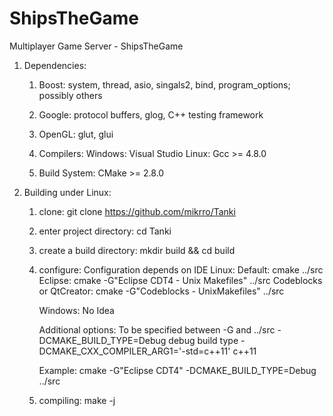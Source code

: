 ShipsTheGame
=====

Multiplayer Game Server - ShipsTheGame

1. Dependencies:
	1. Boost:
		system, thread, asio, singals2, bind, program_options; possibly others

	2. Google:
		protocol buffers, glog, C++ testing framework
	
	3. OpenGL:
		glut, glui

	3. Compilers:
		Windows: Visual Studio
		Linux:	 Gcc >= 4.8.0

	4. Build System:
		CMake >= 2.8.0

2. Building under Linux:
	1. clone: git clone https://github.com/mikrro/Tanki
	2. enter project directory: cd Tanki
	3. create a build directory: mkdir build && cd build
	4. configure: Configuration depends on IDE
		Linux:
			Default: cmake ../src
			Eclipse: cmake -G"Eclipse CDT4 - Unix Makefiles" ../src
			Codeblocks or QtCreator: cmake -G"Codeblocks - UnixMakefiles" ../src
		
		Windows:
			No Idea

		Additional options: 
			To be specified between -G and ../src
			-DCMAKE_BUILD_TYPE=Debug	debug build type
			-DCMAKE_CXX_COMPILER_ARG1='-std=c++11' c++11

		Example:
			cmake -G"Eclipse CDT4" -DCMAKE_BUILD_TYPE=Debug ../src

	5. compiling:
		make -j<number of threads> 		
		
		 
